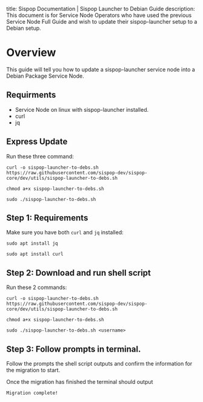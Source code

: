 title: Sispop Documentation | Sispop Launcher to Debian Guide
description: This document is for Service Node Operators who have used the previous Service Node Full Guide and wish to update their sispop-launcher setup to a Debian setup.

# Overview
This guide will tell you how to update a sispop-launcher service node into a Debian Package Service Node.

## Requirments
- Service Node on linux with sispop-launcher installed.
- curl
- jq

## Express Update
Run these three command:
```
curl -o sispop-launcher-to-debs.sh https://raw.githubusercontent.com/sispop-dev/sispop-core/dev/utils/sispop-launcher-to-debs.sh

chmod a+x sispop-launcher-to-debs.sh

sudo ./sispop-launcher-to-debs.sh
```

## Step 1: Requirements
Make sure you have both `curl` and `jq` installed:
```
sudo apt install jq

sudo apt install curl
```

## Step 2: Download and run shell script
Run these 2 commands:
```
curl -o sispop-launcher-to-debs.sh https://raw.githubusercontent.com/sispop-dev/sispop-core/dev/utils/sispop-launcher-to-debs.sh

chmod a+x sispop-launcher-to-debs.sh

sudo ./sispop-launcher-to-debs.sh <username>
```

## Step 3: Follow prompts in terminal.

Follow the prompts the shell script outputs and confirm the information for the migration to start.

Once the migration has finished the terminal should output 

```
Migration complete!
```